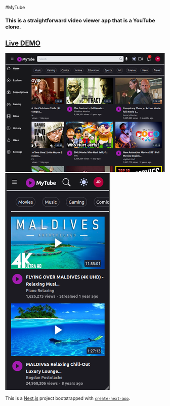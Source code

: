 #MyTube

### This is a straightforward video viewer app that is a YouTube clone.

## [Live DEMO](https://my-tube-i.vercel.app/)

![](https://github.com/serhii-m/my-tube/raw/main/public/tablet.png)
![](https://github.com/serhii-m/my-tube/raw/main/public/mobile.png)

This is a [Next.js](https://nextjs.org/) project bootstrapped with [`create-next-app`](https://github.com/vercel/next.js/tree/canary/packages/create-next-app).
